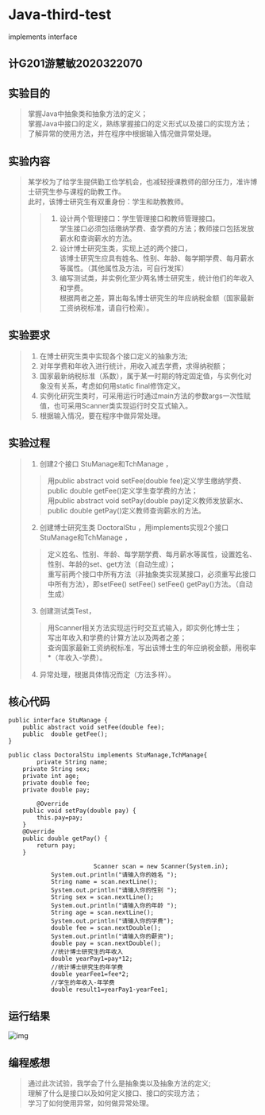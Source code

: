 # Java-third-test
implements interface
## 计G201游慧敏2020322070 
## 实验目的
> 掌握Java中抽象类和抽象方法的定义； <br>
> 掌握Java中接口的定义，熟练掌握接口的定义形式以及接口的实现方法；<br>
> 了解异常的使用方法，并在程序中根据输入情况做异常处理。<br>
## 实验内容
>某学校为了给学生提供勤工俭学机会，也减轻授课教师的部分压力，准许博士研究生参与课程的助教工作。<br>
>  此时，该博士研究生有双重身份：学生和助教教师。<br>
>> 1. 设计两个管理接口：学生管理接口和教师管理接口。<br>
>  学生接口必须包括缴纳学费、查学费的方法；教师接口包括发放薪水和查询薪水的方法。<br>
>> 2. 设计博士研究生类，实现上述的两个接口，<br>
>  该博士研究生应具有姓名、性别、年龄、每学期学费、每月薪水等属性。（其他属性及方法，可自行发挥）<br>
>> 3. 编写测试类，并实例化至少两名博士研究生，统计他们的年收入和学费。<br>
>  根据两者之差，算出每名博士研究生的年应纳税金额（国家最新工资纳税标准，请自行检索）。<br>
## 实验要求
>1. 在博士研究生类中实现各个接口定义的抽象方法;
>2. 对年学费和年收入进行统计，用收入减去学费，求得纳税额；
>3. 国家最新纳税标准（系数），属于某一时期的特定固定值，与实例化对象没有关系，考虑如何用static  final修饰定义。
>4. 实例化研究生类时，可采用运行时通过main方法的参数args一次性赋值，也可采用Scanner类实现运行时交互式输入。
>5. 根据输入情况，要在程序中做异常处理。
## 实验过程
>1. 创建2个接口 StuManage和TchManage ，
>>  用public abstract void setFee(double fee)定义学生缴纳学费、public  double getFee()定义学生查学费的方法；<br>
>>  用public abstract void setPay(double pay)定义教师发放薪水、public double getPay()定义教师查询薪水的方法。<br>
>2. 创建博士研究生类 DoctoralStu ，用implements实现2个接口 StuManage和TchManage ，
>>  定义姓名、性别、年龄、每学期学费、每月薪水等属性，设置姓名、性别、年龄的set、get方法（自动生成）；<br>
>>  重写前两个接口中所有方法（非抽象类实现某接口，必须重写此接口中所有方法），即setFee() setFee() setFee() getPay()方法。（自动生成）<br>
>3. 创建测试类Test，
>>  用Scanner相关方法实现运行时交互式输入，即实例化博士生；<br>
>>  写出年收入和学费的计算方法以及两者之差；<br>
>>  查询国家最新工资纳税标准，写出该博士生的年应纳税金额，用税率*（年收入-学费）。<br>
>4. 异常处理，根据具体情况而定（方法多样）。
## 核心代码
```
public interface StuManage {
	public abstract void setFee(double fee);	 
	public  double getFee();	 
}
```
```
public class DoctoralStu implements StuManage,TchManage{
        private String name;
	private String sex;
	private int age;
	private double fee;
	private double pay;
```
```
        @Override
	public void setPay(double pay) {
		this.pay=pay;		
	}
	@Override
	public double getPay() {		
		return pay;
	}
```
```
                        Scanner scan = new Scanner(System.in);
			System.out.println("请输入你的姓名 ");
			String name = scan.nextLine();
			System.out.println("请输入你的性别 ");
			String sex = scan.nextLine();
			System.out.println("请输入你的年龄 ");
			String age = scan.nextLine();
			System.out.println("请输入你的学费");
			double fee = scan.nextDouble();
			System.out.println("请输入你的薪资");
			double pay = scan.nextDouble();
			//统计博士研究生的年收入
			double yearPay1=pay*12;		
			//统计博士研究生的年学费
			double yearFee1=fee*2;
			//学生的年收入-年学费
			double result1=yearPay1-yearFee1;
```
## 运行结果
![img](https://p.qlogo.cn/qqmail_head/5cXMEH7OTmzhqvibzsJgjic2XWRfoh1ofqHPSUaE6xbDicxsFQJdic7qdKZuFn99tGtI/0)
## 编程感想
> 通过此次试验，我学会了什么是抽象类以及抽象方法的定义;<br>
> 理解了什么是接口以及如何定义接口、接口的实现方法；<br>
> 学习了如何使用异常，如何做异常处理。

